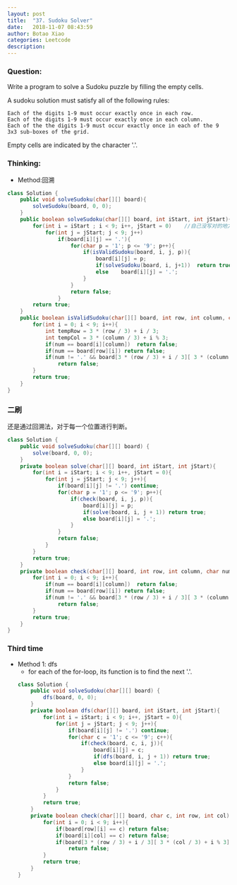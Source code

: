 ```yaml
---
layout: post
title:  "37. Sudoku Solver"
date:   2018-11-07 08:43:59
author: Botao Xiao
categories: Leetcode
description:
---
```

### Question:
Write a program to solve a Sudoku puzzle by filling the empty cells.

A sudoku solution must satisfy all of the following rules:

    Each of the digits 1-9 must occur exactly once in each row.
    Each of the digits 1-9 must occur exactly once in each column.
    Each of the the digits 1-9 must occur exactly once in each of the 9 3x3 sub-boxes of the grid.

Empty cells are indicated by the character '.'.

### Thinking:
* Method:回溯

```Java
class Solution {
    public void solveSudoku(char[][] board){
        solveSudoku(board, 0, 0);
    }
    public boolean solveSudoku(char[][] board, int iStart, int jStart){
        for(int i = iStart ; i < 9; i++, jStart = 0)	//自己没写对的地方：在i增加的时候，需要将jStart归零
            for(int j = jStart; j < 9; j++)
                if(board[i][j] == '.'){
                    for(char p = '1'; p <= '9'; p++){
                        if(isValidSudoku(board, i, j, p)){
                            board[i][j] = p;
                            if(solveSudoku(board, i, j+1))  return true;
                            else    board[i][j] = '.';
                        }
                    }
                    return false;
                }
        return true;
    }
    public boolean isValidSudoku(char[][] board, int row, int column, char num) {
        for(int i = 0; i < 9; i++){
            int tempRow = 3 * (row / 3) + i / 3;
            int tempCol = 3 * (column / 3) + i % 3;
            if(num == board[i][column])  return false;
            if(num == board[row][i]) return false;
            if(num != '.' && board[3 * (row / 3) + i / 3][ 3 * (column / 3) + i % 3] == num)
                return false;
        }
        return true;
    }
}
```

### 二刷
还是通过回溯法，对于每一个位置进行判断。

```Java
class Solution {
    public void solveSudoku(char[][] board) {
        solve(board, 0, 0);
    }
    private boolean solve(char[][] board, int iStart, int jStart){
        for(int i = iStart; i < 9; i++, jStart = 0){
            for(int j = jStart; j < 9; j++){
                if(board[i][j] != '.') continue;
                for(char p = '1'; p <= '9'; p++){
                    if(check(board, i, j, p)){
                        board[i][j] = p;
                        if(solve(board, i, j + 1)) return true;
                        else board[i][j] = '.';
                    }
                }
                return false;
            }
        }
        return true;
    }
    private boolean check(char[][] board, int row, int column, char num){
        for(int i = 0; i < 9; i++){
            if(num == board[i][column])  return false;
            if(num == board[row][i]) return false;
            if(num != '.' && board[3 * (row / 3) + i / 3][ 3 * (column / 3) + i % 3] == num)
                return false;
        }
        return true;
    }
}
```

### Third time
* Method 1: dfs
	* for each of the for-loop, its function is to find the next '.'.
	```Java
	class Solution {
		public void solveSudoku(char[][] board) {
			dfs(board, 0, 0);
		}
		private boolean dfs(char[][] board, int iStart, int jStart){
			for(int i = iStart; i < 9; i++, jStart = 0){
				for(int j = jStart; j < 9; j++){
					if(board[i][j] != '.') continue;
					for(char c = '1'; c <= '9'; c++){
						if(check(board, c, i, j)){
							board[i][j] = c;
							if(dfs(board, i, j + 1)) return true;
							else board[i][j] = '.';
						}
					}
					return false;
				}
			}
			return true;
		}
		private boolean check(char[][] board, char c, int row, int col){
			for(int i = 0; i < 9; i++){
				if(board[row][i] == c) return false;
				if(board[i][col] == c) return false;
				if(board[3 * (row / 3) + i / 3][ 3 * (col / 3) + i % 3] == c)
					return false;
			}
			return true;
		}
	}
	```
